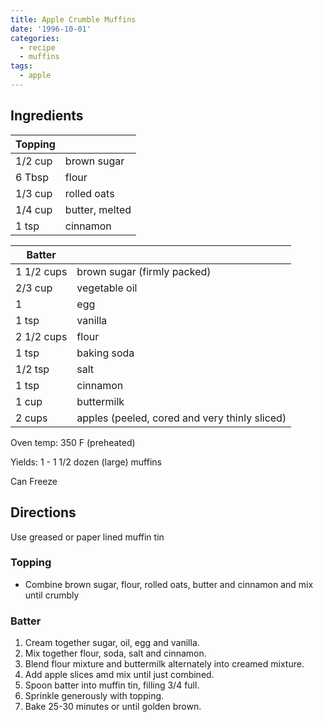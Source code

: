 ```yaml
---
title: Apple Crumble Muffins
date: '1996-10-01'
categories:
  - recipe
  - muffins
tags:
  - apple
---
```

## Ingredients

|Topping||
|---|---|
|1/2 cup |   brown sugar|
|6 Tbsp |   flour|
|1/3 cup |   rolled oats|
|1/4 cup |   butter, melted|
|1 tsp |   cinnamon|

|Batter||
|---|---|
|1 1/2 cups |   brown sugar (firmly packed)|
|2/3 cup |   vegetable oil|
|1 |               egg|
|1 tsp |   vanilla|
|2 1/2 cups |   flour|
|1 tsp |   baking soda|
|1/2 tsp |   salt|
|1 tsp |   cinnamon|
|1 cup |   buttermilk|
|2 cups |   apples (peeled, cored and very thinly sliced)|

Oven temp: 350 F (preheated)

Yields: 1 - 1 1/2 dozen (large) muffins

Can Freeze

## Directions

Use greased or paper lined muffin tin

### Topping
* Combine brown sugar, flour, rolled oats, butter and cinnamon and mix until crumbly

### Batter
1. Cream together sugar, oil, egg and vanilla.
2. Mix together flour, soda, salt and cinnamon.
3. Blend flour mixture and buttermilk alternately into creamed mixture.
4. Add apple slices amd mix until just combined.
5. Spoon batter into muffin tin, filling 3/4 full.
6. Sprinkle generously with topping.
7. Bake 25-30 minutes or until golden brown.
